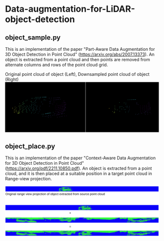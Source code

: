 # Data-augmentation-for-LiDAR-object-detection

## object_sample.py

This is an implementation of the paper "Part-Aware Data Augmentation for 3D Object Detection in Point Cloud" (https://arxiv.org/abs/2007.13373). An object is extracted from a point cloud and then points are removed from alternate columns and rows of the point cloud grid. 

Original point cloud of object (Left), Downsampled point cloud of object (Right)
![alt text](https://github.com/siddharth130500/Data-augmentation-for-LiDAR-object-detection/blob/main/PA-aug.png?raw=true)

## object_place.py

This is an implementation of the paper "Context-Aware Data Augmentation for 3D Object Detection in Point Cloud" (https://arxiv.org/pdf/2211.10850.pdf). An object is extracted from a point cloud, and it is then placed at a suitable position in a target point cloud in Range-view projection.

![alt text](https://github.com/siddharth130500/Data-augmentation-for-LiDAR-object-detection/blob/main/CA-aug.png?raw=true)
